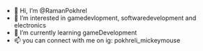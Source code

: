 - 👋 Hi, I’m @RamanPokhrel
- 👀 I’m interested in gamedevlopment, softwaredevelopment and electronics 
- 🌱 I’m currently learning gameDevelopment
- 📫 you can connect with me on ig: pokhreli_mickeymouse

